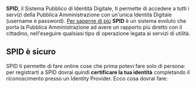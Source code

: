 **SPID**, il Sistema Pubblico di Identità Digitale, ti permette di accedere a tutti i servizi della Pubblica Amministrazione con un'unica Identità Digitale (username e password). [Per saperne di più](https://www.spid.gov.it)
**SPID** è un sistema evoluto che porta la Pubblica Amministrazione ad avere un rapporto più diretto con il cittadino, nell'eseguire qualsiasi tipo di operazione legata ai servizi di utilità. 

## SPID è sicuro

SPID ti permette di fare online cose che prima potevi fare solo di persona: per registrarti a SPID dovrai quindi **certificare la tua identità** completando il riconoscimento presso un Identity Provider. Ecco cosa dovrai fare:
